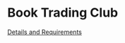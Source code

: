 # Book Trading Club
[Details and Requirements](https://www.freecodecamp.com/challenges/manage-a-book-trading-club)

